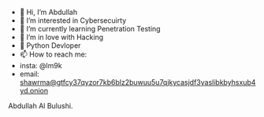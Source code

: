 - 👋 Hi, I’m Abdullah
- 👀 I’m interested in Cybersecuirty
- 🌱 I’m currently learning Penetration Testing
- 💞️ I’m in love with Hacking
- 🐍 Python Devloper 
- 📫 How to reach me: 
 - insta: @lm9k
 - email: shawrma@gtfcy37qyzor7kb6blz2buwuu5u7qjkycasjdf3yaslibkbyhsxub4yd.onion

  Abdullah Al Bulushi.
